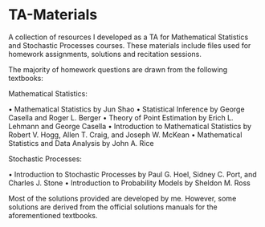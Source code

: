 # TA-Materials
A collection of resources I developed as a TA for Mathematical Statistics and Stochastic Processes courses. These materials include files used for homework assignments, solutions and recitation sessions.

The majority of homework questions are drawn from the following textbooks:

Mathematical Statistics:

• Mathematical Statistics by Jun Shao
• Statistical Inference by George Casella and Roger L. Berger
• Theory of Point Estimation by Erich L. Lehmann and George Casella
• Introduction to Mathematical Statistics by Robert V. Hogg, Allen T. Craig, and Joseph W. McKean
• Mathematical Statistics and Data Analysis by John A. Rice


Stochastic Processes:

• Introduction to Stochastic Processes by Paul G. Hoel, Sidney C. Port, and Charles J. Stone
• Introduction to Probability Models by Sheldon M. Ross

Most of the solutions provided are developed by me. However, some solutions are derived from the official solutions manuals for the aforementioned textbooks.
